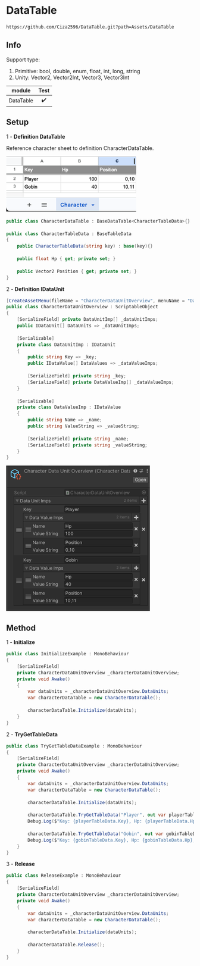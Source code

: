 # DataTable
```
https://github.com/Ciza2596/DataTable.git?path=Assets/DataTable
```

## Info
Support type:
  1. Primitive: bool, double, enum, float, int, long, string
  2. Unity: Vector2, Vector2Int, Vector3, Vector3Int

module | Test |
--- | :---: |
DataTable| ✔️ |


## Setup

1 - **Definition DataTable**

Reference character sheet to definition CharacterDataTable.

<img src="Document/Image/CharacterSheet.png?"/>

```csharp
public class CharacterDataTable : BaseDataTable<CharacterTableData>{}

public class CharacterTableData : BaseTableData
{
    public CharacterTableData(string key) : base(key){}

    public float Hp { get; private set; }

    public Vector2 Position { get; private set; }
}
```

2 - **Definition IDataUnit**

```csharp
[CreateAssetMenu(fileName = "CharacterDataUnitOverview", menuName = "DataTable/CharacterDataUnitOverview")]
public class CharacterDataUnitOverview : ScriptableObject
{
    [SerializeField] private DataUnitImp[] _dataUnitImps;
    public IDataUnit[] DataUnits => _dataUnitImps;
    
    [Serializable]
    private class DataUnitImp : IDataUnit
    {
        public string Key => _key;
        public IDataValue[] DataValues => _dataValueImps;

        [SerializeField] private string _key;
        [SerializeField] private DataValueImp[] _dataValueImps;
    }

    [Serializable]
    private class DataValueImp : IDataValue
    {
        public string Name => _name;
        public string ValueString => _valueString;

        [SerializeField] private string _name;
        [SerializeField] private string _valueString;
    }
}
```
<img src="Document/Image/CharacterDataUnitOverviewInspector.png?"/>

## Method

1 - **Initialize**

```csharp
public class InitializeExample : MonoBehaviour
{
    [SerializeField]
    private CharacterDataUnitOverview _characterDataUnitOverview;
    private void Awake()
    {
        var dataUnits = _characterDataUnitOverview.DataUnits;
        var characterDataTable = new CharacterDataTable();
        
        characterDataTable.Initialize(dataUnits);
    }
}
```

2 - **TryGetTableData**

```csharp
public class TryGetTableDataExample : MonoBehaviour
{
    [SerializeField]
    private CharacterDataUnitOverview _characterDataUnitOverview;
    private void Awake()
    {
        var dataUnits = _characterDataUnitOverview.DataUnits;
        var characterDataTable = new CharacterDataTable();
        
        characterDataTable.Initialize(dataUnits);

        characterDataTable.TryGetTableData("Player", out var playerTableData);
        Debug.Log($"Key: {playerTableData.Key}, Hp: {playerTableData.Hp}, Position: {playerTableData.Position}");
        
        characterDataTable.TryGetTableData("Gobin", out var gobinTableData);
        Debug.Log($"Key: {gobinTableData.Key}, Hp: {gobinTableData.Hp}, Position: {gobinTableData.Position}");
    }
}
```

3 - **Release**

```csharp
public class ReleaseExample : MonoBehaviour
{
    [SerializeField]
    private CharacterDataUnitOverview _characterDataUnitOverview;
    private void Awake()
    {
        var dataUnits = _characterDataUnitOverview.DataUnits;
        var characterDataTable = new CharacterDataTable();
        
        characterDataTable.Initialize(dataUnits);
        
        characterDataTable.Release();
    }
}
```
